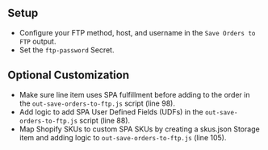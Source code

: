 ## Setup
- Configure your FTP method, host, and username in the `Save Orders to FTP` output.
- Set the `ftp-password` Secret.

## Optional Customization
- Make sure line item uses SPA fulfillment before adding to the order in the `out-save-orders-to-ftp.js` script (line 98).
- Add logic to add SPA User Defined Fields (UDFs) in the `out-save-orders-to-ftp.js` script (line 88).
- Map Shopify SKUs to custom SPA SKUs by creating a skus.json Storage item and adding logic to `out-save-orders-to-ftp.js` (line 105).
